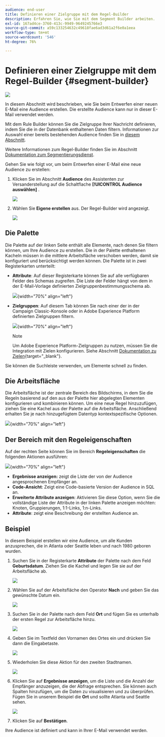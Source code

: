 ```yaml
---
audience: end-user
title: Definieren einer Zielgruppe mit dem Regel-Builder
description: Erfahren Sie, wie Sie mit dem Segment Builder arbeiten.
exl-id: 167ad4ce-3760-413c-9949-9649245766e3
source-git-commit: a59c133254632c49618fae6ad3d61a2f6e0a1eea
workflow-type: tm+mt
source-wordcount: '546'
ht-degree: 76%

---
```


# Definieren einer Zielgruppe mit dem Regel-Builder {#segment-builder}

![](../assets/do-not-localize/badge.png)

In diesem Abschnitt wird beschrieben, wie Sie beim Entwerfen einer neuen E-Mail eine Audience erstellen. Die erstellte Audience kann nur in dieser E-Mail verwendet werden.

Mit dem Rule Builder können Sie die Zielgruppe Ihrer Nachricht definieren, indem Sie die in der Datenbank enthaltenen Daten filtern. Informationen zur Auswahl einer bereits bestehenden Audience finden Sie in [diesem Abschnitt](add-audience.md).

Weitere Informationen zum Regel-Builder finden Sie im Abschnitt [Dokumentation zum Segmentierungsdienst](https://experienceleague.adobe.com/docs/experience-platform/segmentation/ui/segment-builder.html?lang=de).

Gehen Sie wie folgt vor, um beim Entwerfen einer E-Mail eine neue Audience zu erstellen:

1. Klicken Sie im Abschnitt **Audience** des Assistenten zur Versanderstellung auf die Schaltflache **[!UICONTROL Audience auswählen]** .

   ![](assets/segment-builder0.png)

1. Wählen Sie **Eigene erstellen** aus. Der Regel-Builder wird angezeigt.

   ![](assets/segment-builder.png)

## Die Palette

Die Palette auf der linken Seite enthält alle Elemente, nach denen Sie filtern können, um Ihre Audience zu erstellen. Die in der Palette enthaltenen Kacheln müssen in die mittlere Arbeitsfläche verschoben werden, damit sie konfiguriert und berücksichtigt werden können. Die Palette ist in zwei Registerkarten unterteilt:

* **Attribute**: Auf dieser Registerkarte können Sie auf alle verfügbaren Felder des Schemas zugreifen. Die Liste der Felder hängt von dem in der E-Mail-Vorlage definierten Zielgruppenbestimmungsschema ab.

   ![](assets/segment-builder2.png){width="70%" align="left"}

* **Zielgruppen**: Auf diesem Tab können Sie nach einer der in der Campaign Classic-Konsole oder in Adobe Experience Platform definierten Zielgruppen filtern.

   ![](assets/segment-builder3.png){width="70%" align="left"}

   >[!NOTE]
   >
   >Um Adobe Experience Platform-Zielgruppen zu nutzen, müssen Sie die Integration mit Zielen konfigurieren. Siehe Abschnitt [Dokumentation zu Zielen](https://experienceleague.adobe.com/docs/experience-platform/destinations/home.html?lang=de){target="_blank"}.

Sie können die Suchleiste verwenden, um Elemente schnell zu finden.

## Die Arbeitsfläche

Die Arbeitsfläche ist der zentrale Bereich des Bildschirms, in dem Sie die Regeln basierend auf den aus der Palette hier abgelegten Elementen konfigurieren und kombinieren können. Um eine neue Regel hinzuzufügen, ziehen Sie eine Kachel aus der Palette auf die Arbeitsfläche. Anschließend erhalten Sie je nach hinzugefügtem Datentyp kontextspezifische Optionen.

![](assets/segment-builder4.png){width="70%" align="left"}

## Der Bereich mit den Regeleigenschaften

Auf der rechten Seite können Sie im Bereich **Regeleigenschaften** die folgenden Aktionen ausführen:

![](assets/segment-builder5.png){width="70%" align="left"}

* **Ergebnisse anzeigen:** zeigt die Liste der von der Audience angesprochenen Empfänger an.
* **Code-Ansicht**: Zeigt eine Code-basierte Version der Audience in SQL an.
* **Erweiterte Attribute anzeigen**: Aktivieren Sie diese Option, wenn Sie die vollständige Liste der Attribute in der linken Palette anzeigen möchten: Knoten, Gruppierungen, 1:1-Links, 1:n-Links.
* **Attribute**: zeigt eine Beschreibung der erstellten Audience an.

## Beispiel

In diesem Beispiel erstellen wir eine Audience, um alle Kunden anzusprechen, die in Atlanta oder Seattle leben und nach 1980 geboren wurden.

1. Suchen Sie in der Registerkarte **Attribute** der Palette nach dem Feld **Geburtsdatum**. Ziehen Sie die Kachel und legen Sie sie auf der Arbeitsfläche ab.

   ![](assets/segment-builder6.png)

1. Wählen Sie auf der Arbeitsfläche den Operator **Nach** und geben Sie das gewünschte Datum ein.

   ![](assets/segment-builder7.png)

1. Suchen Sie in der Palette nach dem Feld **Ort** und fügen Sie es unterhalb der ersten Regel zur Arbeitsfläche hinzu.

   ![](assets/segment-builder8.png)

1. Geben Sie im Textfeld den Vornamen des Ortes ein und drücken Sie dann die Eingabetaste.

   ![](assets/segment-builder9.png)

1. Wiederholen Sie diese Aktion für den zweiten Stadtnamen.

   ![](assets/segment-builder10.png)

1. Klicken Sie auf **Ergebnisse anzeigen**, um die Liste und die Anzahl der Empfänger anzuzeigen, die der Abfrage entsprechen. Sie können auch Spalten hinzufügen, um die Daten zu visualisieren und zu überprüfen. Fügen Sie in unserem Beispiel die **Ort** und sollte Atlanta und Seattle sehen.

   ![](assets/segment-builder11.png)

1. Klicken Sie auf **Bestätigen**.

Ihre Audience ist definiert und kann in Ihrer E-Mail verwendet werden.